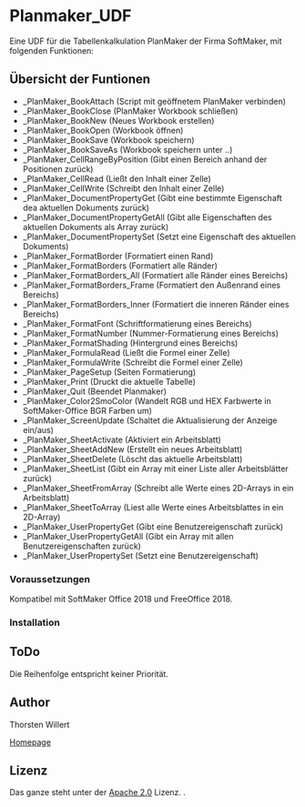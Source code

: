 # Planmaker_UDF

Eine UDF für die Tabellenkalkulation PlanMaker der Firma SoftMaker, mit folgenden Funktionen:

## Übersicht der Funtionen
- _PlanMaker_BookAttach (Script mit geöffnetem PlanMaker verbinden)
- _PlanMaker_BookClose (PlanMaker Workbook schließen)
- _PlanMaker_BookNew (Neues Workbook erstellen)
- _PlanMaker_BookOpen (Workbook öffnen)
- _PlanMaker_BookSave (Workbook speichern)
- _PlanMaker_BookSaveAs (Workbook speichern unter ..)
- _PlanMaker_CellRangeByPosition (Gibt einen Bereich anhand der Positionen zurück)
- _PlanMaker_CellRead (Ließt den Inhalt einer Zelle)
- _PlanMaker_CellWrite (Schreibt den Inhalt einer Zelle)
- _PlanMaker_DocumentPropertyGet (Gibt eine bestimmte Eigenschaft dea aktuellen Dokuments zurück)
- _PlanMaker_DocumentPropertyGetAll (Gibt alle Eigenschaften des aktuellen Dokuments als Array zurück)
- _PlanMaker_DocumentPropertySet (Setzt eine Eigenschaft des aktuellen Dokuments)
- _PlanMaker_FormatBorder (Formatiert einen Rand)
- _PlanMaker_FormatBorders (Formatiert alle Ränder)
- _PlanMaker_FormatBorders_All (Formatiert alle Ränder eines Bereichs)
- _PlanMaker_FormatBorders_Frame (Formatiert den Außenrand eines Bereichs)
- _PlanMaker_FormatBorders_Inner (Formatiert die inneren Ränder eines Bereichs)
- _PlanMaker_FormatFont (Schriftformatierung eines Bereichs)
- _PlanMaker_FormatNumber (Nummer-Formatierung eines Bereichs)
- _PlanMaker_FormatShading (Hintergrund eines Bereichs)
- _PlanMaker_FormulaRead (Ließt die Formel einer Zelle)
- _PlanMaker_FormulaWrite (Schreibt die Formel einer Zelle)
- _PlanMaker_PageSetup (Seiten Formatierung)
- _PlanMaker_Print (Druckt die aktuelle Tabelle)
- _PlanMaker_Quit (Beendet Planmaker)
- _PlanMaker_Color2SmoColor (Wandelt RGB und HEX Farbwerte in SoftMaker-Office BGR Farben um)
- _PlanMaker_ScreenUpdate (Schaltet die Aktualisierung der Anzeige ein/aus)
- _PlanMaker_SheetActivate (Aktiviert ein Arbeitsblatt)
- _PlanMaker_SheetAddNew (Erstellt ein neues Arbeitsblatt)
- _PlanMaker_SheetDelete (Löscht das aktuelle Arbeitsblatt)
- _PlanMaker_SheetList (Gibt ein Array mit einer Liste aller Arbeitsblätter zurück)
- _PlanMaker_SheetFromArray (Schreibt alle Werte eines 2D-Arrays in ein Arbeitsblatt)
- _PlanMaker_SheetToArray (Liest alle Werte eines Arbeitsblattes in ein 2D-Array)
- _PlanMaker_UserPropertyGet (Gibt eine Benutzereigenschaft zurück)
- _PlanMaker_UserPropertyGetAll (Gibt ein Array mit allen Benutzereigenschaften zurück)
- _PlanMaker_UserPropertySet (Setzt eine Benutzereigenschaft)

### Voraussetzungen

Kompatibel mit SoftMaker Office 2018 und FreeOffice 2018.


### Installation


## ToDo

Die Reihenfolge entspricht keiner Priorität.


## Author
Thorsten Willert

[Homepage](http://www.thorsten-willert.de/)

## Lizenz
Das ganze steht unter der [Apache 2.0](https://github.com/THWillert/HomeMatic_CSS/blob/master/LICENSE) Lizenz.
.

